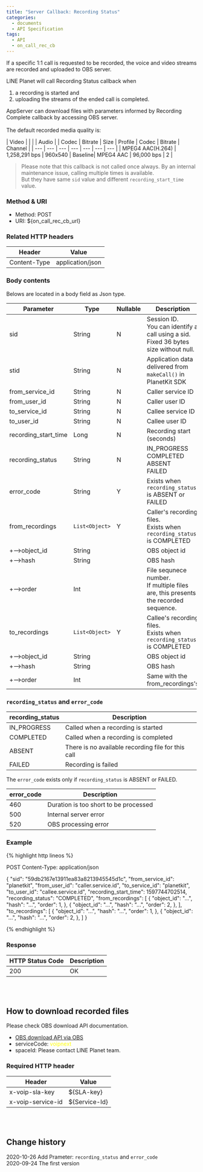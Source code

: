 ```yaml
---
title: "Server Callback: Recording Status"
categories:
  - documents
  - API Specification
tags:
  - API
  - on_call_rec_cb 
---
```


If a specific 1:1 call is requested to be recorded, the voice and video streams are recorded and uploaded to OBS server.<br>

LINE Planet will call Recording Status callback when
1. a recording is started and 
1. uploading the streams of the ended call is completed.<br>


AppServer can download files with parameters informed by Recording Complete callback by accessing OBS server.<br>
<br>
The default recorded media quality is:


| Video | | | | Audio |
| Codec | Bitrate | Size | Profile | Codec | Bitrate | Channel |
| --- | --- | --- | --- |  --- | --- | --- |
| MPEG4 AAC(H.264) | 1,258,291 bps | 960x540 | Baseline| MPEG4 AAC | 96,000 bps | 2 |



> Please note that this callback is not called once always.
> By an internal maintenance issue, calling multiple times is available.<br>
> But they have same `sid` value and different `recording_start_time` value.

### Method & URI
* Method: POST 
* URI: ${on_call_rec_cb_url}

### Related HTTP headers

| Header | Value |
| --- | --- |
|Content-Type | application/json |

### Body contents 

Belows are located in a body field as Json type.

| Parameter | Type | Nullable | Description | Example |
| --- | --- | --- | --- | --- |
| sid | String | N | Session ID.<br> You can identify a call using a sid.<br> Fixed 36 bytes size without null.|6364e8b3-bdac-436e-9631-0bce2498ce0c|
| stid | String | N | Application data delivered from `makeCall()` in PlanetKit SDK | generated-by-application |
| from_service_id | String | N | Caller service ID | planetkit | 
| from_user_id | String | N | Caller user ID | caller.id |
| to_service_id	| String | N | Callee service ID | planetkit |
| to_user_id | String | N | Callee user ID | callee.id | 
| recording_start_time | Long | N | Recording start (seconds)| 1597744702514 |
| recording_status | String | N | IN_PROGRESS<br> COMPLETED<br> ABSENT<br> FAILED| COMPLETED |
| error_code| String | Y | Exists when `recording_status` is ABSENT or FAILED | 500 |
| from_recordings | `List<Object>` | Y | Caller's recording files.<br> Exists when `recording_status` is COMPLETED| |
| +-->object_id | String | | OBS object id | upload_test_sample_from792e8417t0c814c97  |
| +-->hash | String | | OBS hash |0htVb33WEsK3lfSgJbd7pULnkNKxEzJThmJjI0XSAWIVc2OzFxM3kKWi4IMCcwKjBuPnhiF3kefExyfCkuMSVkGihCcw |
| +-->order | Int | | File sequnece number. <br>If multiple files are, this presents the recorded sequence. | 1 |
| to_recordings | `List<Object>` | Y | Callee's recording files.<br> Exists when `recording_status` is COMPLETED| |
| +-->object_id | String | | OBS object id | upload_test_sample_from792e8417t0c814c97  |
| +-->hash | String | | OBS hash |0htVb33WEsK3lfSgJbd7pULnkNKxEzJThmJjI0XSAWIVc2OzFxM3kKWi4IMCcwKjBuPnhiF3kefExyfCkuMSVkGihCcw |
| +-->order | Int | | Same with the from_recordings's | 1 |

### `recording_status` and `error_code`

| recording_status | Description |
| --- | --- |
| IN_PROGRESS | Called when a recording is started |
| COMPLETED | Called when a recording is completed |
| ABSENT | There is no available recording file for this call |
| FAILED | Recording is failed |

The `error_code` exists only if `recording_status` is ABSENT or FAILED. 

| error_code| Description |
| --- | --- |
| 460 | Duration is too short to be processed |
| 500 | Internal server error |
| 520 | OBS processing error |

### Example

{% highlight http lineos %}

POST 
Content-Type: application/json

{
"sid": "59db2167e13911ea83a8213945545d1c",
"from_service_id": "planetkit",
"from_user_id": "caller.service.id",
"to_service_id": "planetkit",
"to_user_id": "callee.service.id",
"recording_start_time": 1597744702514,
"recording_status": "COMPLETED",
"from_recordings": [
    {
        "object_id": "...",
        "hash": "...",
        "order": 1,
    },
    {
        "object_id": "...",
        "hash": "...",
        "order": 2,
    },
],
"to_recordings": [
    {
        "object_id": "...",
        "hash": "...",
        "order": 1,
    },
    {
        "object_id": "...",
        "hash": "...",
        "order": 2,
    },
]
}


{% endhighlight %}


### Response

| HTTP Status Code | Description |
| --- | --- |
| 200 | OK |

<br>
<br>

## How to download recorded files


Please check OBS download API documentation.
* [OBS download API via OBS](https://wiki.linecorp.com/display/LINEDOCS/OBS+API+-+Download+via+OBS)
* serviceCode: <span style="color:yellow">voipnext</span>
* spaceId: Please contact LINE Planet team. 

### Required HTTP header  

| Header | Value |
| --- | --- |
|x-voip-sla-key | ${SLA-key} |
|x-voip-service-id | ${Service-Id} |


<br>
<br>

## Change history
2020-10-26 Add Prameter: `recording_status` and `error_code`<br>
2020-09-24 The first version
